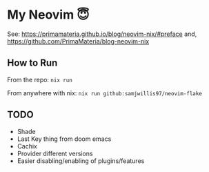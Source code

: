# My Neovim 😇

See: https://primamateria.github.io/blog/neovim-nix/#preface
and, https://github.com/PrimaMateria/blog-neovim-nix

## How to Run

From the repo: `nix run`

From anywhere with nix: `nix run github:samjwillis97/neovim-flake`

## TODO

- Shade
- Last Key thing from doom emacs
- Cachix
- Provider different versions
- Easier disabling/enabling of plugins/features
